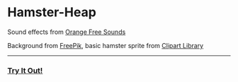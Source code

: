 # Hamster-Heap

Sound effects from [Orange Free Sounds](https://orangefreesounds.com/)

Background from [FreePik](https://www.freepik.com/), basic hamster sprite from [Clipart Library](https://clipart-library.com/)

--------------------------------------------------------

### [Try It Out!](https://ethanmyott.github.io/Hamster-Heap/)
